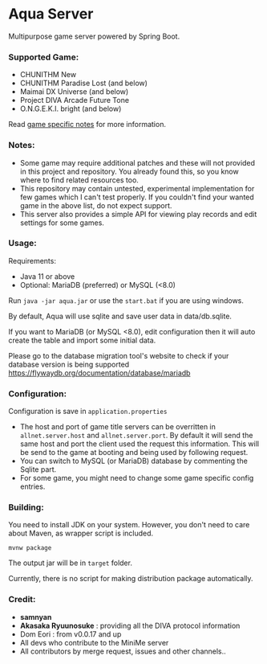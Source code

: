 # Aqua Server
Multipurpose game server powered by Spring Boot.

### Supported Game:
* CHUNITHM New
* CHUNITHM Paradise Lost (and below)
* Maimai DX Universe (and below)
* Project DIVA Arcade Future Tone
* O.N.G.E.K.I. bright (and below)

Read [game specific notes](docs/game_specific_notes.md) for more information.

### Notes:
* Some game may require additional patches and these will not provided in this project and repository. You already found this, so you know where to find related resources too.
* This repository may contain untested, experimental implementation for few games which I can't test properly. If you couldn't find your wanted game in the above list, do not expect support.
* This server also provides a simple API for viewing play records and edit settings for some games.

### Usage:
Requirements:
* Java 11 or above
* Optional: MariaDB (preferred) or MySQL (<8.0)

Run `java -jar aqua.jar` or use the `start.bat` if you are using windows.

By default, Aqua will use sqlite and save user data in data/db.sqlite.

If you want to MariaDB (or MySQL <8.0), edit configuration then it will auto create the table and import some initial data.

Please go to the database migration tool's website to check if your database version is being supported https://flywaydb.org/documentation/database/mariadb

### Configuration:
Configuration is save in `application.properties`

* The host and port of game title servers can be overritten in `allnet.server.host` and `allnet.server.port`. By default it will send the same host and port the client used the request this information.
This will be send to the game at booting and being used by following request.
* You can switch to MySQL (or MariaDB) database by commenting the Sqlite part.
* For some game, you might need to change some game specific config entries.

### Building:
You need to install JDK on your system. However, you don't need to care about Maven, as wrapper script is included.
```
mvnw package
```
The output jar will be in `target` folder.

Currently, there is no script for making distribution package automatically.

### Credit:
* **samnyan**
* **Akasaka Ryuunosuke** : providing all the DIVA protocol information
* Dom Eori : from v0.0.17 and up
* All devs who contribute to the MiniMe server
* All contributors by merge request, issues and other channels..
